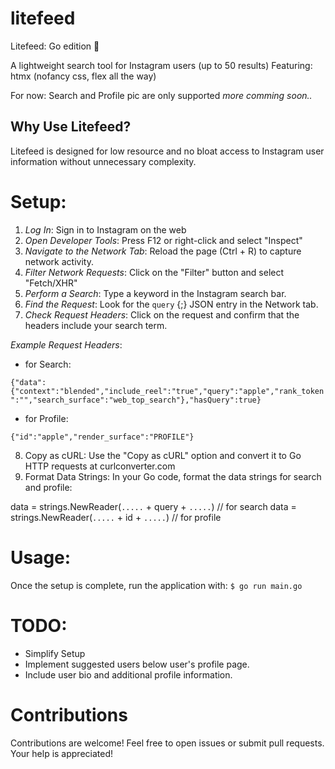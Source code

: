 # litefeed
Litefeed: Go edition 🐹

A lightweight search tool for Instagram users (up to 50 results)
Featuring: htmx (nofancy css, flex all the way)

For now: Search and Profile pic are only supported
*more comming soon..*

## Why Use Litefeed?
Litefeed is designed for low resource and no bloat access to Instagram user information without unnecessary complexity.

# Setup:

1. *Log In*: Sign in to Instagram on the web
2. *Open Developer Tools*: Press F12 or right-click and select "Inspect"
3. *Navigate to the Network Tab*: Reload the page (Ctrl + R) to capture network activity.
4. *Filter Network Requests*: Click on the "Filter" button and select "Fetch/XHR"
5. *Perform a Search*: Type a keyword in the Instagram search bar.
6. *Find the Request*: Look for the `query` {;} JSON entry in the Network tab.
7. *Check Request Headers*: Click on the request and confirm that the headers include your search term.


*Example Request Headers*: 
- for Search:
  
`{"data":{"context":"blended","include_reel":"true","query":"apple","rank_token":"","search_surface":"web_top_search"},"hasQuery":true}`

- for Profile:
  
`{"id":"apple","render_surface":"PROFILE"}` 


8. Copy as cURL: Use the "Copy as cURL" option and convert it to Go HTTP requests at curlconverter.com
9. Format Data Strings: In your Go code, format the data strings for search and profile:

  data = strings.NewReader(`.....` + query + `.....`) // for search
  data = strings.NewReader(`.....` + id + `.....`) // for profile


# Usage:
Once the setup is complete, run the application with:
`$ go run main.go`


# TODO:
- Simplify Setup
- Implement suggested users below user's profile page.
- Include user bio and additional profile information.

# Contributions
Contributions are welcome! Feel free to open issues or submit pull requests. Your help is appreciated!
